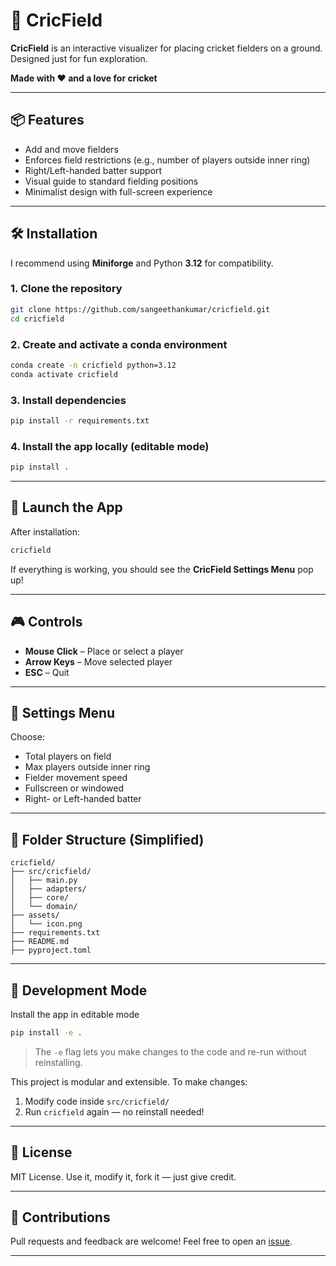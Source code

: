 # 🏏 CricField


**CricField** is an interactive visualizer for placing cricket fielders on a ground. Designed just for fun exploration.

**Made with ❤️ and a love for cricket**

---

## 📦 Features

- Add and move fielders
- Enforces field restrictions (e.g., number of players outside inner ring)
- Right/Left-handed batter support
- Visual guide to standard fielding positions
- Minimalist design with full-screen experience

---

## 🛠️ Installation

I recommend using **Miniforge** and Python **3.12** for compatibility.

### 1. Clone the repository

```bash
git clone https://github.com/sangeethankumar/cricfield.git
cd cricfield
```

### 2. Create and activate a conda environment

```bash
conda create -n cricfield python=3.12
conda activate cricfield
```

### 3. Install dependencies

```bash
pip install -r requirements.txt
```

### 4. Install the app locally (editable mode)

```bash
pip install .
```

---

## 🚀 Launch the App

After installation:

```bash
cricfield
```

If everything is working, you should see the **CricField Settings Menu** pop up!

---

## 🎮 Controls

- **Mouse Click** – Place or select a player
- **Arrow Keys** – Move selected player
- **ESC** – Quit

---

## 🧩 Settings Menu

Choose:

- Total players on field
- Max players outside inner ring
- Fielder movement speed
- Fullscreen or windowed
- Right- or Left-handed batter

---

## 📁 Folder Structure (Simplified)

```
cricfield/
├── src/cricfield/
│   ├── main.py
│   ├── adapters/
│   ├── core/
│   └── domain/
├── assets/
│   └── icon.png
├── requirements.txt
├── README.md
├── pyproject.toml
```

---

## 🧪 Development Mode

Install the app in editable mode

```bash
pip install -e .
```

> The `-e` flag lets you make changes to the code and re-run without reinstalling.

This project is modular and extensible. To make changes:

1. Modify code inside `src/cricfield/`
2. Run `cricfield` again — no reinstall needed!

---

## 📃 License

MIT License. Use it, modify it, fork it — just give credit.

---

## 🤝 Contributions

Pull requests and feedback are welcome! Feel free to open an [issue](https://github.com/sangeethankumar/cricfield/issues).

---

